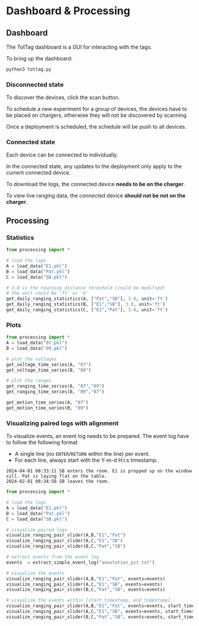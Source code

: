 # Dashboard & Processing

## Dashboard

The TotTag dashboard is a GUI for interacting with the tags.

To bring up the dashboard:
```bash
python3 tottag.py
```

### Disconnected state
To discover the devices, click the scan button.

To schedule a new experiment for a group of devices, the devices have to be placed on chargers, otherwise they will not be discovered by scanning.

Once a deployment is scheduled, the schedule will be push to all devices.

### Connected state

Each device can be connected to individually.

In the connected state, any updates to the deployment only apply to the current connected device. 

To download the logs, the connected device  **needs to be on the charger**.

To view live ranging data, the connected device **should not be not on the charger**.

## Processing

### Statistics

```python
from processing import *

# load the logs
A = load_data("E1.pkl")
B = load_data("Pat.pkl")
C = load_data("SB.pkl")

# 3.0 is the touching distance threshold (could be modified)
# the unit could be 'ft' or 'm'
get_daily_ranging_statistics(A, ["Pat","SB"], 3.0, unit='ft')
get_daily_ranging_statistics(B, ["E1","SB"], 3.0, unit='ft')
get_daily_ranging_statistics(C, ["E1","Pat"], 3.0, unit='ft')
```

### Plots
```python
from processing import *
A = load_data("07.pkl")
B = load_data("09.pkl")

# plot the voltages
get_voltage_time_series(A, "07")
get_voltage_time_series(B, "09")

# plot the ranges
get_ranging_time_series(A, "07","09")
get_ranging_time_series(B, "09","07")

get_motion_time_series(A, "07")
get_motion_time_series(B, "09")
```


### Visualizing paired logs with alignment

To visualize events, an event log needs to be prepared. The event log have to follow the following format
 - A single line (no `ENTER`/`RETURN` within the line) per event.
 - For each line, always start with the Y-m-d H:i:s timestamp.

```
2024-04-01 08:33:11 SB enters the room. E1 is propped up on the window sill. Pat is laying flat on the table. 
2024-02-01 08:34:58 SB leaves the room. 
```

```python
from processing import *

# load the logs
A = load_data("E1.pkl")
B = load_data("Pat.pkl")
C = load_data("SB.pkl")

# visualize paired logs
visualize_ranging_pair_slider(A,B,"E1","Pat")
visualize_ranging_pair_slider(A,C,"E1","SB")
visualize_ranging_pair_slider(B,C,"Pat","SB")

# extract events from the event log
events  = extract_simple_event_log("annotation_pst.txt")

# visualize the events
visualize_ranging_pair_slider(A,B,"E1","Pat", events=events)
visualize_ranging_pair_slider(A,C,"E1","SB", events=events)
visualize_ranging_pair_slider(B,C,"Pat","SB", events=events)

# visualize the events within [start_timestamp, end_timestamp]
visualize_ranging_pair_slider(A,B,"E1","Pat", events=events, start_timestamp=1708619580, end_timestamp=1708623540)
visualize_ranging_pair_slider(A,C,"E1","SB", events=events, start_timestamp=1708619580, end_timestamp=1708623540)
visualize_ranging_pair_slider(B,C,"Pat","SB", events=events, start_timestamp=1708619580, end_timestamp=1708623540)
```
